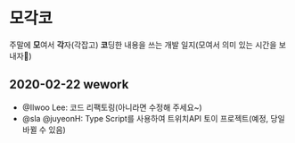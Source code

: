 # 모각코
주말에 **모**여서 **각**자(각잡고) **코**딩한 내용을 쓰는 개발 일지(모여서 의미 있는 시간을 보내자🥰)

## 2020-02-22 wework
* @Ilwoo Lee: 코드 리팩토링(아니라면 수정해 주세요~)
* @sla @juyeonH: Type Script를 사용하여 트위치API 토이 프로젝트(예정, 당일 바뀔 수 있음)
